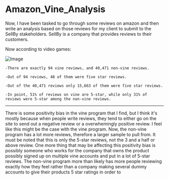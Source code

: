 # Amazon_Vine_Analysis
Now, I have been tasked to go through some reviews on amazon and then write an analysis based on those reviews for my client to submit to the SellBy stakeholders.  SellBy is a company that provides reviews to their customers.

Now according to video games:

![Image](https://user-images.githubusercontent.com/38074766/148708492-77535fc5-9860-482e-bab8-5e63f78beecd.png)


    -There are exactly 94 vine reviews, and 40,471 non-vine reviews.

    -Out of 94 reviews, 48 of them were five star reviews.

    -Out of the 40,471 reviews only 15,663 of them were five star reviews.

    -In point, 51% of reviews on vine are 5-star, while only 31% of reviews were 5-star among the non-vine reviews.
---------------------------
There is some positivity bias in the vine program that I find, but I think it's mostly because when people write reviews, they tend to either go on the site to send out a negative review or a overwhemingly positive review.  I feel like this might be the case with the vine program.  Now, the non-vine program has a lot more reviews, therefore a larger sample to pull from.  It must be noted that this is only the 5-star reviews, not the 3 and a half or above review.  One more thing that may be affecting this positivity bias is possibly someone who works for the company that owns the product possibly signed up on multiple vine accounts and put in a lot of 5-star reviews.  The non-vine program more than likely has more people reviewing exactly how they feel rather than a company making several dummy accounts to give their products 5 star ratings in order to
